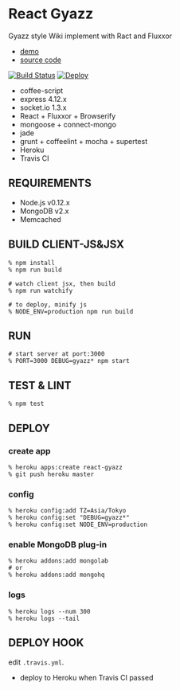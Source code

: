 React Gyazz
===========
Gyazz style Wiki implement with Ract and Fluxxor

- [demo](https://react-gyazz.herokuapp.com/)
- [source code](https://github.com/shokai/react-gyazz)

[![Build Status](https://travis-ci.org/shokai/react-gyazz.svg?branch=master)](https://travis-ci.org/shokai/react-gyazz)
[![Deploy](https://www.herokucdn.com/deploy/button.png)](https://heroku.com/deploy)

- coffee-script
- express 4.12.x
- socket.io 1.3.x
- React + Fluxxor + Browserify
- mongoose + connect-mongo
- jade
- grunt + coffeelint + mocha + supertest
- Heroku
- Travis CI


REQUIREMENTS
------------

- Node.js v0.12.x
- MongoDB v2.x
- Memcached


BUILD CLIENT-JS&JSX
---------------

    % npm install
    % npm run build

    # watch client jsx, then build
    % npm run watchify

    # to deploy, minify js
    % NODE_ENV=production npm run build

RUN
---

    # start server at port:3000
    % PORT=3000 DEBUG=gyazz* npm start


TEST & LINT
-----------

    % npm test


DEPLOY
------

### create app

    % heroku apps:create react-gyazz
    % git push heroku master

### config

    % heroku config:add TZ=Asia/Tokyo
    % heroku config:set "DEBUG=gyazz*"
    % heroku config:set NODE_ENV=production

### enable MongoDB plug-in

    % heroku addons:add mongolab
    # or
    % heroku addons:add mongohq

### logs

    % heroku logs --num 300
    % heroku logs --tail


DEPLOY HOOK
-----------

edit `.travis.yml`.

- deploy to Heroku when Travis CI passed
